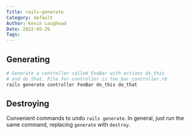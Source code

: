 ```yaml
---
Title: rails-generate
Category: default
Author: Kevin Loughead
Date: 2022-05-26
Tags:
---
```


## Generating

```bash
# Generate a controller called FooBar with actions do_this
# and do_that. File for controller is foo_bar_controller.rb
rails generate controller FooBar do_this do_that
```

## Destroying

Convenient commands to undo `rails generate`. In general,
just run the same command, replacing `generate` with `destroy`.
